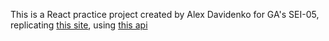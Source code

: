 This is a React practice project created by Alex Davidenko for GA's SEI-05,
replicating [this site](https://media.git.generalassemb.ly/user/3667/files/18bfc380-06fb-11ea-9a42-49fd24f00e7f), using [this api](https://openweathermap.org/api) 
